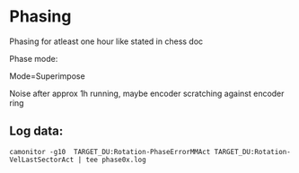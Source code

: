 # Phasing
Phasing for atleast one hour like stated in chess doc

Phase mode:

Mode=Superimpose

Noise after approx 1h running, maybe encoder scratching against encoder ring

## Log data:
```
camonitor -g10  TARGET_DU:Rotation-PhaseErrorMMAct TARGET_DU:Rotation-VelLastSectorAct | tee phase0x.log
```
